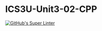 # ICS3U-Unit3-02-CPP
[![GitHub's Super Linter](https://github.com/Yiyun-Qin/ICS3U-Unit3-02-CPP/workflows/GitHub's%20Super%20Linter/badge.svg)](https://github.com/Yiyun-Qin/ICS3U-Unit3-02-CPP/actions)
